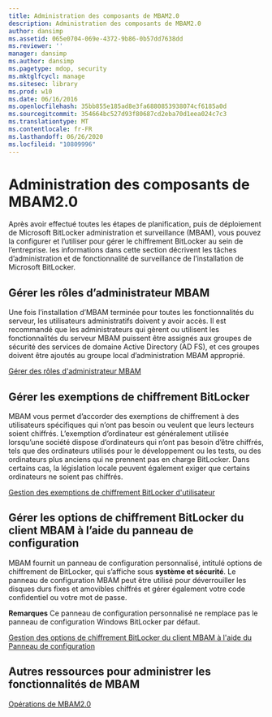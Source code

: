 ```yaml
---
title: Administration des composants de MBAM2.0
description: Administration des composants de MBAM2.0
author: dansimp
ms.assetid: 065e0704-069e-4372-9b86-0b57dd7638dd
ms.reviewer: ''
manager: dansimp
ms.author: dansimp
ms.pagetype: mdop, security
ms.mktglfcycl: manage
ms.sitesec: library
ms.prod: w10
ms.date: 06/16/2016
ms.openlocfilehash: 35bb855e185ad8e3fa6880853938074cf6185a0d
ms.sourcegitcommit: 354664bc527d93f80687cd2eba70d1eea024c7c3
ms.translationtype: MT
ms.contentlocale: fr-FR
ms.lasthandoff: 06/26/2020
ms.locfileid: "10809996"
---
```

# Administration des composants de MBAM2.0


Après avoir effectué toutes les étapes de planification, puis de déploiement de Microsoft BitLocker administration et surveillance (MBAM), vous pouvez la configurer et l’utiliser pour gérer le chiffrement BitLocker au sein de l’entreprise. les informations dans cette section décrivent les tâches d’administration et de fonctionnalité de surveillance de l’installation de Microsoft BitLocker.

## Gérer les rôles d’administrateur MBAM


Une fois l’installation d’MBAM terminée pour toutes les fonctionnalités du serveur, les utilisateurs administratifs doivent y avoir accès. Il est recommandé que les administrateurs qui gèrent ou utilisent les fonctionnalités du serveur MBAM puissent être assignés aux groupes de sécurité des services de domaine Active Directory (AD FS), et ces groupes doivent être ajoutés au groupe local d’administration MBAM approprié.

[Gérer des rôles d'administrateur MBAM](how-to-manage-mbam-administrator-roles-mbam-2.md)

## Gérer les exemptions de chiffrement BitLocker


MBAM vous permet d’accorder des exemptions de chiffrement à des utilisateurs spécifiques qui n’ont pas besoin ou veulent que leurs lecteurs soient chiffrés. L’exemption d’ordinateur est généralement utilisée lorsqu’une société dispose d’ordinateurs qui n’ont pas besoin d’être chiffrés, tels que des ordinateurs utilisés pour le développement ou les tests, ou des ordinateurs plus anciens qui ne prennent pas en charge BitLocker. Dans certains cas, la législation locale peuvent également exiger que certains ordinateurs ne soient pas chiffrés.

[Gestion des exemptions de chiffrement BitLocker d'utilisateur](how-to-manage-user-bitlocker-encryption-exemptions-mbam-2.md)

## Gérer les options de chiffrement BitLocker du client MBAM à l’aide du panneau de configuration


MBAM fournit un panneau de configuration personnalisé, intitulé options de chiffrement de BitLocker, qui s’affiche sous **système et sécurité**. Le panneau de configuration MBAM peut être utilisé pour déverrouiller les disques durs fixes et amovibles chiffrés et gérer également votre code confidentiel ou votre mot de passe.

**Remarques**  Ce panneau de configuration personnalisé ne remplace pas le panneau de configuration Windows BitLocker par défaut.

 

[Gestion des options de chiffrement BitLocker du client MBAM à l'aide du Panneau de configuration](how-to-manage-mbam-client-bitlocker-encryption-options-by-using-the-control-panel-mbam-2.md)

## Autres ressources pour administrer les fonctionnalités de MBAM


[Opérations de MBAM2.0](operations-for-mbam-20-mbam-2.md)

 

 





